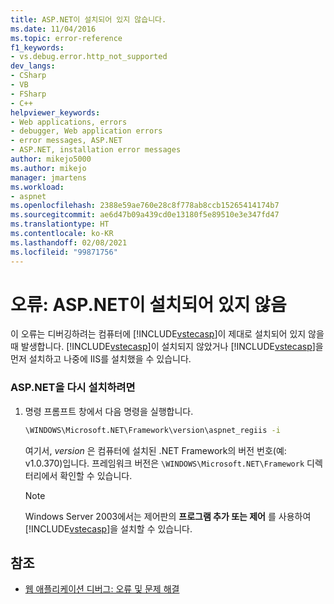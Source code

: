 ```yaml
---
title: ASP.NET이 설치되어 있지 않습니다.
ms.date: 11/04/2016
ms.topic: error-reference
f1_keywords:
- vs.debug.error.http_not_supported
dev_langs:
- CSharp
- VB
- FSharp
- C++
helpviewer_keywords:
- Web applications, errors
- debugger, Web application errors
- error messages, ASP.NET
- ASP.NET, installation error messages
author: mikejo5000
ms.author: mikejo
manager: jmartens
ms.workload:
- aspnet
ms.openlocfilehash: 2388e59ae760e28c8f778ab8ccb15265414174b7
ms.sourcegitcommit: ae6d47b09a439cd0e13180f5e89510e3e347fd47
ms.translationtype: HT
ms.contentlocale: ko-KR
ms.lasthandoff: 02/08/2021
ms.locfileid: "99871756"
---
```

# <a name="error-aspnet-not-installed"></a>오류: ASP.NET이 설치되어 있지 않음
이 오류는 디버깅하려는 컴퓨터에 [!INCLUDE[vstecasp](../code-quality/includes/vstecasp_md.md)]이 제대로 설치되어 있지 않을 때 발생합니다. [!INCLUDE[vstecasp](../code-quality/includes/vstecasp_md.md)]이 설치되지 않았거나 [!INCLUDE[vstecasp](../code-quality/includes/vstecasp_md.md)]을 먼저 설치하고 나중에 IIS를 설치했을 수 있습니다.

### <a name="to-reinstall-aspnet"></a>ASP.NET을 다시 설치하려면

1. 명령 프롬프트 창에서 다음 명령을 실행합니다.

   ```cmd
   \WINDOWS\Microsoft.NET\Framework\version\aspnet_regiis -i
   ```

    여기서, *version* 은 컴퓨터에 설치된 .NET Framework의 버전 번호(예: v1.0.370)입니다. 프레임워크 버전은 `\WINDOWS\Microsoft.NET\Framework` 디렉터리에서 확인할 수 있습니다.

   > [!NOTE]
   > Windows Server 2003에서는 제어판의 **프로그램 추가 또는 제어** 를 사용하여 [!INCLUDE[vstecasp](../code-quality/includes/vstecasp_md.md)]을 설치할 수 있습니다.

## <a name="see-also"></a>참조
- [웹 애플리케이션 디버그: 오류 및 문제 해결](../debugger/debugging-web-applications-errors-and-troubleshooting.md)
